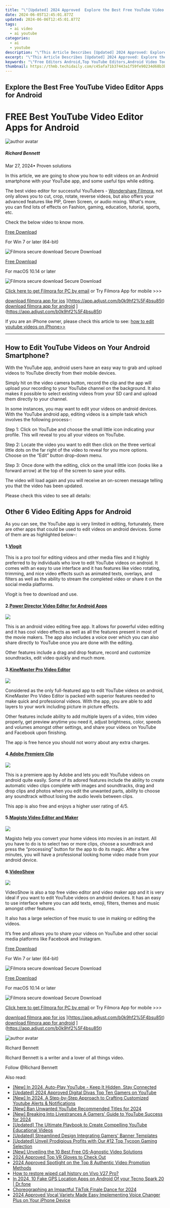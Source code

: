 ```yaml
---
title: "\"[Updated] 2024 Approved  Explore the Best Free YouTube Video Editor Apps for Android\""
date: 2024-06-05T12:45:01.877Z
updated: 2024-06-06T12:45:01.877Z
tags:
  - ai video
  - ai youtube
categories:
  - ai
  - youtube
description: "\"This Article Describes [Updated] 2024 Approved: Explore the Best Free YouTube Video Editor Apps for Android\""
excerpt: "\"This Article Describes [Updated] 2024 Approved: Explore the Best Free YouTube Video Editor Apps for Android\""
keywords: "\"Free Editors Android,Top YouTube Editors,Android Video Tools,No-Cost Editor Apps,Easy Video Editing,YouTube Android Edits,Basic Mobile Editor\""
thumbnail: https://thmb.techidaily.com/c45afa71b37443a1f59fe90234d68b3b0e50e4c51b39e47e7a2ccf645d397043.PNG
---
```


## Explore the Best Free YouTube Video Editor Apps for Android

# FREE Best YouTube Video Editor Apps for Android

![author avatar](https://images.wondershare.com/filmora/article-images/richard-bennett.jpg)

##### Richard Bennett

 Mar 27, 2024• Proven solutions

In this article, we are going to show you how to edit videos on an Android smartphone with your YouTube app, and some useful tips while editing.

The best video editor for successful YouTubers - [Wondershare Filmora](https://tools.techidaily.com/wondershare/filmora/download/), not only allows you to cut, crop, rotate, reverse videos, but also offers your advanced features like PIP, Green Screen, or audio mixing. What's more, you can find lots of effects on Fashion, gaming, education, tutorial, sports, etc.

Check the below video to know more.

[Free Download](https://tools.techidaily.com/wondershare/filmora/download/)

For Win 7 or later (64-bit)

![Filmora secure download](https://images.wondershare.com/filmora/images/store/secure.png) Secure Download

[Free Download](https://tools.techidaily.com/wondershare/filmora/download/)

For macOS 10.14 or later

![Filmora secure download](https://images.wondershare.com/filmora/images/store/secure.png) Secure Download

[Click here to get Filmora for PC by email](https://tools.techidaily.com/wondershare/filmora/download/)
or Try Filmora App for mobile >>>

[download filmora app for ios](https://images.wondershare.com/filmorago/article-common/app_store.svg) ](https://app.adjust.com/b0k9hf2%5F4bsu85t) [download filmora app for android](https://images.wondershare.com/filmorago/article-common/google_play.svg) ](https://app.adjust.com/b0k9hf2%5F4bsu85t)

If you are an iPhone owner, please check this article to see: [how to edit youtube videos on iPhone>>](https://tools.techidaily.com/wondershare/filmora/download/)

---

## How to Edit YouTube Videos on Your Android Smartphone?

With the YouTube app, android users have an easy way to grab and upload videos to YouTube directly from their mobile devices.

Simply hit on the video camera button, record the clip and the app will upload your recording to your YouTube channel on the background. It also makes it possible to select existing videos from your SD card and upload them directly to your channel.

In some instances, you may want to edit your videos on android devices. With the YouTube android app, editing videos is a simple task which involves the following process-:

Step 1: Click on YouTube and choose the small little icon indicating your profile. This will reveal to you all your videos on YouTube.

Step 2: Locate the video you want to edit then click on the three vertical little dots on the far right of the video to reveal for you more options. Choose on the “Edit” button drop-down menu.

Step 3: Once done with the editing, click on the small little icon (looks like a forward arrow) at the top of the screen to save your edits.

The video will load again and you will receive an on-screen message telling you that the video has been updated.

Please check this video to see all details:

## Other 6 Video Editing Apps for Android

As you can see, the YouTube app is very limited in editing, fortunately, there are other apps that could be used to edit videos on android devices. Some of them are as highlighted below-:

#### 1.[Vlogit](https://play.google.com/store/apps/details?id=com.wondershare.vlogit)

This is a pro tool for editing videos and other media files and it highly preferred to by individuals who love to edit YouTube videos on android. It comes with an easy to use interface and it has features like video rotating, trimming, and nice video effects such as animated texts, overlays, and filters as well as the ability to stream the completed video or share it on the social media platforms.

Vlogit is free to download and use.

#### 2.[Power Director Video Editor for Android Apps](https://play.google.com/store/apps/details?id=com.cyberlink.powerdirector.DRA140225%5F01)

![](https://images.wondershare.com/filmora/article-images/power-director-for-android.jpg)

This is an android video editing free app. It allows for powerful video editing and it has cool video effects as well as all the features present in most of the movie makers. The app also includes a voice over which you can also share directly to YouTube once you are done with the editing.

Other features include a drag and drop feature, record and customize soundtracks, edit video quickly and much more.

#### 3.[KineMaster Pro Video Editor](https://play.google.com/store/apps/details?id=com.nexstreaming.app.kinemasterfree)

![](https://images.wondershare.com/filmora/article-images/kinemaster.jpg)

Considered as the only full-featured app to edit YouTube videos on android, KineMaster Pro Video Editor is packed with superior features needed to make quick and professional videos. With the app, you are able to add layers to your work including picture in picture effects.

Other features include ability to add multiple layers of a video, trim video properly, get preview anytime you need it, adjust brightness, color, speeds and volumes amongst other settings, and share your videos on YouTube and Facebook upon finishing.

The app is free hence you should not worry about any extra charges.

#### 4.[Adobe Premiere Clip](https://play.google.com/store/apps/details?id=com.adobe.premiereclip)

![](https://images.wondershare.com/filmora/article-images/permiere-clip-for-android.jpg)

This is a premiere app by Adobe and lets you edit YouTube videos on android quite easily. Some of its adored features include the ability to create automatic video clips complete with images and soundtracks, drag and drop clips and photos when you edit the unwanted parts, ability to choose any soundtrack without losing the audio levels between clips.

This app is also free and enjoys a higher user rating of 4/5.

#### 5.[Magisto Video Editor and Maker](https://play.google.com/store/apps/details?id=com.magisto)

![](https://images.wondershare.com/filmora/article-images/magisto-for-android.jpg)

Magisto help you convert your home videos into movies in an instant. All you have to do is to select two or more clips, choose a soundtrack and press the “processing” button for the app to do its magic. After a few minutes, you will have a professional looking home video made from your android device.

#### 6.[VideoShow](https://play.google.com/store/apps/details?id=com.xvideostudio.videoeditor)

![](https://images.wondershare.com/filmora/article-images/add-text-to-android-videoshow.jpg)

VideoShow is also a top free video editor and video maker app and it is very ideal if you want to edit YouTube videos on android devices. It has an easy to use interface where you can add texts, emoji, filters, themes and music amongst other features.

 It also has a large selection of free music to use in making or editing the videos.

It’s free and allows you to share your videos on YouTube and other social media platforms like Facebook and Instagram.

[Free Download](https://tools.techidaily.com/wondershare/filmora/download/)

For Win 7 or later (64-bit)

![Filmora secure download](https://images.wondershare.com/filmora/images/store/secure.png) Secure Download

[Free Download](https://tools.techidaily.com/wondershare/filmora/download/)

For macOS 10.14 or later

![Filmora secure download](https://images.wondershare.com/filmora/images/store/secure.png) Secure Download

[Click here to get Filmora for PC by email](https://tools.techidaily.com/wondershare/filmora/download/)
or Try Filmora App for mobile >>>

[download filmora app for ios](https://images.wondershare.com/filmorago/article-common/app_store.svg) ](https://app.adjust.com/b0k9hf2%5F4bsu85t) [download filmora app for android](https://images.wondershare.com/filmorago/article-common/google_play.svg) ](https://app.adjust.com/b0k9hf2%5F4bsu85t)

![author avatar](https://images.wondershare.com/filmora/article-images/richard-bennett.jpg)

Richard Bennett

Richard Bennett is a writer and a lover of all things video.

Follow @Richard Bennett

<span class="atpl-alsoreadstyle">Also read:</span>
<div><ul>
<li><a href="https://facebook-video-share.techidaily.com/new-in-2024-auto-play-youtube-keep-it-hidden-stay-connected/"><u>[New] In 2024, Auto-Play YouTube - Keep It Hidden, Stay Connected</u></a></li>
<li><a href="https://facebook-video-share.techidaily.com/updated-2024-approved-digital-divas-top-ten-gamers-on-youtube/"><u>[Updated] 2024 Approved  Digital Divas  Top Ten Gamers on YouTube</u></a></li>
<li><a href="https://facebook-video-share.techidaily.com/new-in-2024-a-step-by-step-approach-to-crafting-customized-youtube-alerts-and-notifications/"><u>[New] In 2024, A Step-by-Step Approach to Crafting Customized Youtube Alerts & Notifications</u></a></li>
<li><a href="https://facebook-video-share.techidaily.com/new-ban-unwanted-youtube-recommended-titles-for-2024/"><u>[New] Ban Unwanted YouTube Recommended Titles for 2024</u></a></li>
<li><a href="https://facebook-video-share.techidaily.com/new-breaking-into-livestrances-a-gamers-guide-to-youtube-success-for-2024/"><u>[New] Breaking Into Livestrances  A Gamers' Guide to YouTube Success for 2024</u></a></li>
<li><a href="https://facebook-video-share.techidaily.com/updated-the-ultimate-playbook-to-create-compelling-youtube-educational-videos/"><u>[Updated] The Ultimate Playbook to Create Compelling YouTube Educational Videos</u></a></li>
<li><a href="https://facebook-video-share.techidaily.com/updated-streamlined-design-integrating-gamers-banner-templates/"><u>[Updated] Streamlined Design  Integrating Gamers' Banner Templates</u></a></li>
<li><a href="https://remote-screen-capture.techidaily.com/updated-unveil-prodigious-profits-with-our-12-top-tycoon-gaming-selection/"><u>[Updated] Unveil Prodigious Profits with Our #12 Top Tycoon Gaming Selection</u></a></li>
<li><a href="https://some-approaches.techidaily.com/new-unveiling-the-10-best-free-os-agnostic-video-solutions/"><u>[New] Unveiling the 10 Best Free OS-Agnostic Video Solutions</u></a></li>
<li><a href="https://some-approaches.techidaily.com/2024-approved-top-vr-gloves-to-check-out/"><u>2024 Approved  Top VR Gloves to Check Out</u></a></li>
<li><a href="https://youtube-stream.techidaily.com/2024-approved-spotlight-on-the-top-8-authentic-video-promotion-methods/"><u>2024 Approved  Spotlight on the Top 8 Authentic Video Promotion Methods</u></a></li>
<li><a href="https://blog-min.techidaily.com/how-to-restore-wiped-call-history-on-vivo-v27-pro-by-fonelab-android-recover-call-logs/"><u>How to restore wiped call history on Vivo V27 Pro?</u></a></li>
<li><a href="https://android-location.techidaily.com/in-2024-10-fake-gps-location-apps-on-android-of-your-tecno-spark-20-drfone-by-drfone-virtual/"><u>In 2024, 10 Fake GPS Location Apps on Android Of your Tecno Spark 20 | Dr.fone</u></a></li>
<li><a href="https://tiktok-videos.techidaily.com/choreographing-an-impactful-tiktok-finale-dance-for-2024/"><u>Choreographing an Impactful TikTok Finale Dance for 2024</u></a></li>
<li><a href="https://audio-editing.techidaily.com/2024-approved-vocal-variety-made-easy-implementing-voice-changer-plus-on-your-iphone-device/"><u>2024 Approved Vocal Variety Made Easy Implementing Voice Changer Plus on Your iPhone Device</u></a></li>
</ul></div>

<ins class="adsbygoogle"
      style="display:block"
      data-ad-client="ca-pub-7571918770474297"
      data-ad-slot="8358498916"
      data-ad-format="auto"
      data-full-width-responsive="true"></ins>